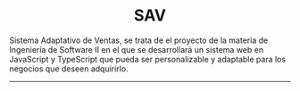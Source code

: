 <h1 align="center">SAV</h1>
<p>Sistema Adaptativo de Ventas, se trata de el proyecto de la materia de Ingeniería de Software II en el que se desarrollará un sistema web en JavaScript y TypeScript que pueda ser personalizable y adaptable para los negocios que deseen adquirirlo.</p>
<hr>

